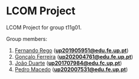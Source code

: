 # LCOM Project

LCOM Project for group t11g01.

Group members:
1. [Fernando Rego](https://github.com/fernandorego) (**up201905951@edu.fe.up.pt**)  
2. [Gonçalo Ferreira](https://github.com/gonzallito) (**up202004761@edu.fe.up.pt**)  
3. [João Duarte](https://github.com/joaotudojunto) (**up201707984@edu.fc.up.pt**)  
4. [Pedro Macedo](https://github.com/pedronunomacedo) (**up202007531@edu.fe.up.pt**)  
